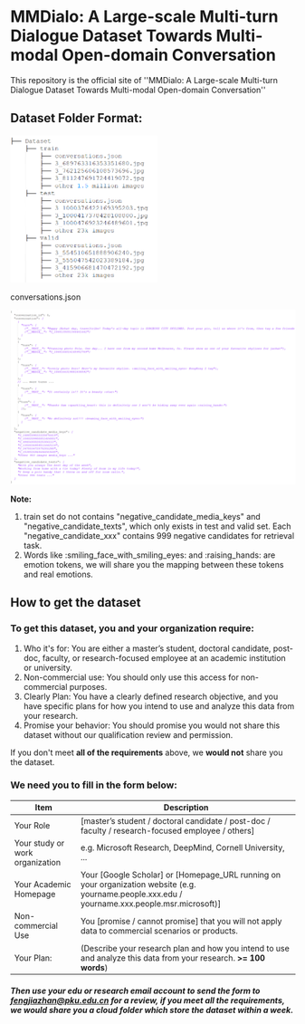 
# MMDialo: A Large-scale Multi-turn Dialogue Dataset Towards Multi-modal Open-domain Conversation

This repository is the official site of ''MMDialo: A Large-scale Multi-turn Dialogue Dataset Towards Multi-modal Open-domain Conversation''

## Dataset Folder Format:

<img title="Dataset Format" alt="Dataset Format" src="./DatasetTree.PNG" style="height: 260px; width:260px;"/>

conversations.json

<img title="Dialogue Case" alt="Dialogue Case" src="./ConvCase.PNG">

**Note:** 
1. train set do not contains "negative_candidate_media_keys" and "negative_candidate_texts", which only exists in test and valid set. Each "negative_candidate_xxx" contains 999 negative candidates for retrieval task. 
2. Words like :smiling_face_with_smiling_eyes: and :raising_hands: are emotion tokens, we will share you the mapping between these tokens and real emotions.

## How to get the dataset

### To get this dataset, you and your organization require:
1. Who it's for: You are either a master’s student, doctoral candidate, post-doc, faculty, or research-focused employee at an academic institution or university.
2. Non-commercial use: You should only use this access for non-commercial purposes.
3. Clearly Plan: You have a clearly defined research objective, and you have specific plans for how you intend to use and analyze this data from your research. 
4. Promise your behavior: You should promise you would not share this dataset without our qualification review and permission.

If you don't meet **all of the requirements** above, we **would not** share you the dataset.

### We need you to fill in the form below:

| Item      | Description |
| ----------- | ----------- |
| Your  Role      | [master’s student / doctoral candidate / post-doc / faculty / research-focused employee / others]       |
| Your  study or work organization | e.g. Microsoft Research, DeepMind, Cornell University, ...       |
| Your  Academic Homepage | Your [Google Scholar] or [Homepage_URL running on  your organization website (e.g. yourname.people.xxx.edu / yourname.xxx.people.msr.microsoft)]       |
| Non-commercial Use  | You [promise / cannot promise] that you will not apply data to commercial scenarios or products.  |
| Your Plan:      | (Describe your research plan and how you intend to use and analyze this data from your research. **>= 100 words**)   |

##### Then use your **edu or research email account** to send the form to fengjiazhan@pku.edu.cn for a review, if you meet all the requirements, we would share you a cloud folder which store the dataset **within a week**.
